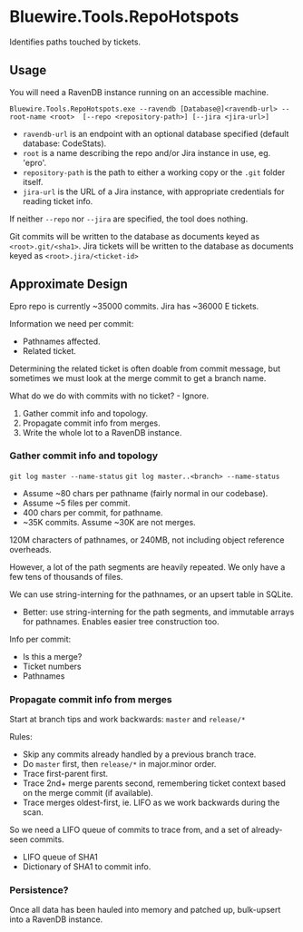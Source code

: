 # Bluewire.Tools.RepoHotspots

Identifies paths touched by tickets.

## Usage

You will need a RavenDB instance running on an accessible machine.

```
Bluewire.Tools.RepoHotspots.exe --ravendb [Database@]<ravendb-url> --root-name <root>  [--repo <repository-path>] [--jira <jira-url>]
```

* `ravendb-url` is an endpoint with an optional database specified (default database: CodeStats).
* `root` is a name describing the repo and/or Jira instance in use, eg. 'epro'.
* `repository-path` is the path to either a working copy or the `.git` folder itself.
* `jira-url` is the URL of a Jira instance, with appropriate credentials for reading ticket info.

If neither `--repo` nor `--jira` are specified, the tool does nothing.

Git commits will be written to the database as documents keyed as `<root>.git/<sha1>`.
Jira tickets will be written to the database as documents keyed as `<root>.jira/<ticket-id>`

## Approximate Design

Epro repo is currently ~35000 commits. Jira has ~36000 E tickets.

Information we need per commit:
* Pathnames affected.
* Related ticket.

Determining the related ticket is often doable from commit message, but sometimes we must look at the merge commit to get a branch name.

What do we do with commits with no ticket? - Ignore.

1. Gather commit info and topology.
2. Propagate commit info from merges.
3. Write the whole lot to a RavenDB instance.

### Gather commit info and topology

`git log master --name-status`
`git log master..<branch> --name-status`

* Assume ~80 chars per pathname (fairly normal in our codebase). 
* Assume ~5 files per commit.
* 400 chars per commit, for pathname.
* ~35K commits. Assume ~30K are not merges.

120M characters of pathnames, or 240MB, not including object reference overheads.

However, a lot of the path segments are heavily repeated. We only have a few tens of thousands of files.

We can use string-interning for the pathnames, or an upsert table in SQLite.
* Better: use string-interning for the path segments, and immutable arrays for pathnames. Enables easier tree construction too.

Info per commit:
* Is this a merge?
* Ticket numbers
* Pathnames

### Propagate commit info from merges

Start at branch tips and work backwards: `master` and `release/*`

Rules:
* Skip any commits already handled by a previous branch trace.
* Do `master` first, then `release/*` in major.minor order.
* Trace first-parent first.
* Trace 2nd+ merge parents second, remembering ticket context based on the merge commit (if available).
* Trace merges oldest-first, ie. LIFO as we work backwards during the scan.

So we need a LIFO queue of commits to trace from, and a set of already-seen commits.

* LIFO queue of SHA1
* Dictionary of SHA1 to commit info.

### Persistence?

Once all data has been hauled into memory and patched up, bulk-upsert into a RavenDB instance.
